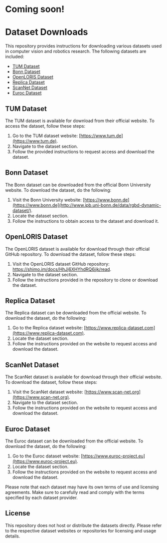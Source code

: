 # Coming soon!
# Dataset Downloads

This repository provides instructions for downloading various datasets used in computer vision and robotics research. The following datasets are included:

- [TUM Dataset](#tum-dataset)
- [Bonn Dataset](#bonn-dataset)
- [OpenLORIS Dataset](#openloris-dataset)
- [Replica Dataset](#replica-dataset)
- [ScanNet Dataset](#scannet-dataset)
- [Euroc Dataset](#euroc-dataset)

## TUM Dataset

The TUM dataset is available for download from their official website. To access the dataset, follow these steps:

1. Go to the TUM dataset website: [https://www.tum.de](https://www.tum.de).
2. Navigate to the dataset section.
3. Follow the provided instructions to request access and download the dataset.

## Bonn Dataset

The Bonn dataset can be downloaded from the official Bonn University website. To download the dataset, do the following:

1. Visit the Bonn University website: [https://www.bonn.de](https://www.bonn.de](http://www.ipb.uni-bonn.de/data/rgbd-dynamic-dataset/).
2. Locate the dataset section.
3. Follow the instructions to obtain access to the dataset and download it.

## OpenLORIS Dataset

The OpenLORIS dataset is available for download through their official GitHub repository. To download the dataset, follow these steps:

1. Visit the OpenLORIS dataset GitHub repository: https://shimo.im/docs/HhJj6XHYhdRQ6jjk/read.
3. Navigate to the dataset section.
4. Follow the instructions provided in the repository to clone or download the dataset.

## Replica Dataset

The Replica dataset can be downloaded from the official website. To download the dataset, do the following:

1. Go to the Replica dataset website: [https://www.replica-dataset.com](https://www.replica-dataset.com).
2. Locate the dataset section.
3. Follow the instructions provided on the website to request access and download the dataset.

## ScanNet Dataset

The ScanNet dataset is available for download through their official website. To download the dataset, follow these steps:

1. Visit the ScanNet dataset website: [https://www.scan-net.org](https://www.scan-net.org).
2. Navigate to the dataset section.
3. Follow the instructions provided on the website to request access and download the dataset.

## Euroc Dataset

The Euroc dataset can be downloaded from the official website. To download the dataset, do the following:

1. Go to the Euroc dataset website: [https://www.euroc-project.eu](https://www.euroc-project.eu).
2. Locate the dataset section.
3. Follow the instructions provided on the website to request access and download the dataset.

Please note that each dataset may have its own terms of use and licensing agreements. Make sure to carefully read and comply with the terms specified by each dataset provider.

## License

This repository does not host or distribute the datasets directly. Please refer to the respective dataset websites or repositories for licensing and usage details.
